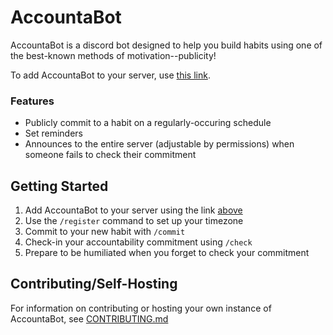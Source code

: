 # AccountaBot

AccountaBot is a discord bot designed to help you build habits using one of the best-known methods of motivation--publicity!

To add AccountaBot to your server, use [this link](https://discord.com/api/oauth2/authorize?client_id=1013131291660656640&permissions=133120&scope=bot%20applications.commands).

### Features
- Publicly commit to a habit on a regularly-occuring schedule
- Set reminders
- Announces to the entire server (adjustable by permissions) when someone fails to check their commitment

## Getting Started
1. Add AccountaBot to your server using the link [above](#accountabot)
2. Use the `/register` command to set up your timezone
3. Commit to your new habit with `/commit`
4. Check-in your accountability commitment using `/check`
5. Prepare to be humiliated when you forget to check your commitment

## Contributing/Self-Hosting
For information on contributing or hosting your own instance of AccountaBot, see [CONTRIBUTING.md](CONTRIBUTING.md)
